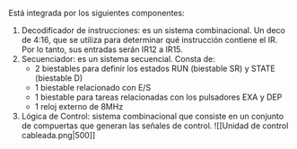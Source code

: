 Está integrada por los siguientes componentes:
1. Decodificador de instrucciones: es un sistema combinacional. Un deco de 4:16, que se utiliza para determinar qué instrucción contiene el IR. Por lo tanto, sus entradas serán IR12 a IR15.
2. Secuenciador: es un sistema secuencial. Consta de: 
	- 2 biestables para definir los estados RUN (biestable SR) y STATE (biestable D)
	- 1 biestable relacionado con E/S
	- 1 biestable para tareas relacionadas con los pulsadores EXA y DEP
	- 1 reloj externo de 8MHz
3. Lógica de Control: sistema combinacional que consiste en un conjunto de compuertas que generan las señales de control.
![[Unidad de control cableada.png|500]]
